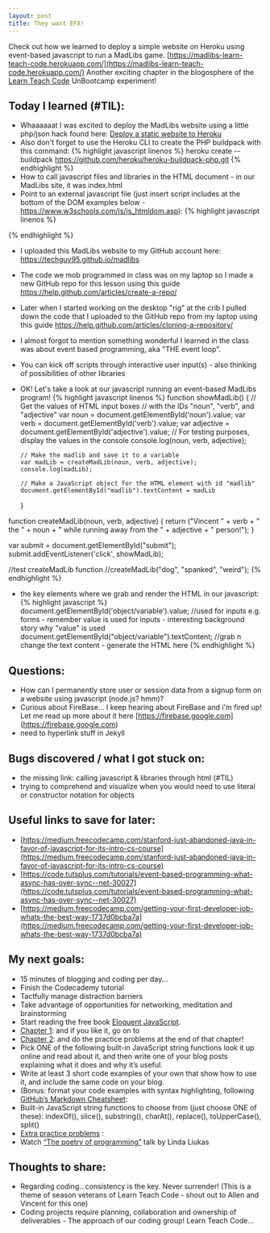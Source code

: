 ```yaml
---
layout: post
title: They want EFX!
---
```


Check out how we learned to deploy a simple website on Heroku using event-based javascript to run a
MadLibs game.  [https://madlibs-learn-teach-code.herokuapp.com/](https://madlibs-learn-teach-code.herokuapp.com/)
Another exciting chapter in the blogosphere of the [Learn Teach Code](http://learnteachcode.org/) UnBootcamp experiment!

## Today I learned (#TIL):

- Whaaaaaat I was excited to deploy the MadLibs website using a little php/json hack found here: [Deploy a static website to Heroku](https://gist.github.com/wh1tney/2ad13aa5fbdd83f6a489)
- Also don't forget to use the Heroku CLI to create the PHP buildpack with this command:
{% highlight javascript linenos %}
heroku create --buildpack https://github.com/heroku/heroku-buildpack-php.git
{% endhighlight %}
- How to call javascript files and libraries in the HTML document - in our MadLibs site, it was index.html
- Point to an external javascript file (just insert script includes at the bottom of the DOM examples below - https://www.w3schools.com/js/js_htmldom.asp):
{% highlight javascript linenos %}
<!-- bring in local javascript file below -->
<script src="madlibs.js"></script>
<!-- bring in the socket.io library in the next line //think about bootstrap/angular/react/{next.agile.library} -->
<script type="text/javascript" src="socket.io.js"></script>
<!-- bring in jQuery library below...props to the LearnTeachCode crew for all the help! -->
<script src="jquery-x.x.x.min.js"></script>
{% endhighlight %}

- I uploaded this MadLibs website to my GitHub account here: https://techguy95.github.io/madlibs
- The code we mob programmed in class was on my laptop so I made a new GitHub repo for this lesson using this guide https://help.github.com/articles/create-a-repo/
- Later when I started working on the desktop "rig" at the crib I pulled down the code that I uploaded to the GitHub repo from my laptop using this guide https://help.github.com/articles/cloning-a-repository/
- I almost forgot to mention something wonderful I learned in the class was about event based programming, aka "THE event loop".
- You can kick off scripts through interactive user input(s) - also thinking of possibilities of other libraries
- OK! Let's take a look at our javascript running an event-based MadLibs program!
{% highlight javascript linenos %}
function showMadLib()
  {
      // Get the values of HTML input boxes
      // with the IDs "noun", "verb", and "adjective"
      var noun = document.getElementById('noun').value;
      var verb = document.getElementById('verb').value;
      var adjective = document.getElementById('adjective').value;
      // For testing purposes, display the values in the console
      console.log(noun, verb, adjective);

      // Make the madlib and save it to a variable
      var madLib = createMadLib(noun, verb, adjective);
      console.log(madLib);

      // Make a JavaScript object for the HTML element with id "madlib"
      document.getElementById("madlib").textContent = madLib

  }

function createMadLib(noun, verb, adjective)
  {
      return ("Vincent " + verb + " the " + noun + " while running away from the " + adjective + " person!");
  }

var submit = document.getElementById("submit");
submit.addEventListener('click', showMadLib);

  //test createMadLib function
  //createMadLib("dog", "spanked", "weird");
{% endhighlight %}
- the key elements where we grab and render the HTML in our javascript:
{% highlight javascript %}
document.getElementById('object/variable').value;
//used for inputs e.g. forms - remember value is used for inputs - interesting background story why "value" is used
document.getElementById("object/variable").textContent;
//grab n change the text content - generate the HTML here
{% endhighlight %}

## Questions:

- How can I permanently store user or session data from a signup form on a website using javascript (node.js? hmm)?
- Curious about FireBase...  I keep hearing about FireBase and i'm fired up!  Let me read up more about it here [https://firebase.google.com] (https://firebase.google.com)
- need to hyperlink stuff in Jekyll

## Bugs discovered / what I got stuck on:

- the missing link: calling javascript & libraries through html (#TIL)
- trying to comprehend and visualize when you would need to use literal or constructor notation for objects

## Useful links to save for later:

- [https://medium.freecodecamp.com/stanford-just-abandoned-java-in-favor-of-javascript-for-its-intro-cs-course](https://medium.freecodecamp.com/stanford-just-abandoned-java-in-favor-of-javascript-for-its-intro-cs-course)
- [https://code.tutsplus.com/tutorials/event-based-programming-what-async-has-over-sync--net-30027](https://code.tutsplus.com/tutorials/event-based-programming-what-async-has-over-sync--net-30027)
- [https://medium.freecodecamp.com/getting-your-first-developer-job-whats-the-best-way-1737d0bcba7a](https://medium.freecodecamp.com/getting-your-first-developer-job-whats-the-best-way-1737d0bcba7a)

## My next goals:

- 15 minutes of blogging and coding per day...
- Finish the Codecademy tutorial
- Tactfully manage distraction barriers
- Take advantage of opportunities for networking, meditation and brainstorming
- Start reading the free book [Eloquent JavaScript](http://eloquentjavascript.net/).
- [Chapter 1](http://eloquentjavascript.net/01_values.html): and if you like it, go on to
- [Chapter 2](http://eloquentjavascript.net/02_program_structure.html): and do the practice problems at the end of that chapter!
- Pick ONE of the following built-in JavaScript string functions look it up online and read about it, and then write one of your blog posts explaining what it does and why it’s useful.
- Write at least 3 short code examples of your own that show how to use it, and include the same code on your blog.
- (Bonus: format your code examples with syntax highlighting, following [GitHub’s Markdown Cheatsheet](https://github.com/adam-p/markdown-here/wiki/Markdown-Cheatsheet):
- Built-in JavaScript string functions to choose from (just choose ONE of these): indexOf(), slice(), substring(), charAt(), replace(), toUpperCase(), split()
- [Extra practice problems](https://www.codewars.com/kata/tricky-doubles) :
- Watch [“The poetry of programming”](https://www.youtube.com/watch?v=-jRREn6ifEQ) talk by Linda Liukas

## Thoughts to share:
- Regarding coding...consistency is the key.  Never surrender! (This is a theme of season veterans of Learn Teach Code - shout out to Allen and Vincent for this one)
- Coding projects require planning, collaboration and ownership of deliverables - The approach of our coding group!  Learn Teach Code...
